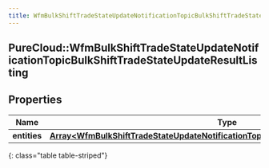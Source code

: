 ```yaml
---
title: WfmBulkShiftTradeStateUpdateNotificationTopicBulkShiftTradeStateUpdateResultListing
---
```

## PureCloud::WfmBulkShiftTradeStateUpdateNotificationTopicBulkShiftTradeStateUpdateResultListing

## Properties

|Name | Type | Description | Notes|
|------------ | ------------- | ------------- | -------------|
| **entities** | [**Array&lt;WfmBulkShiftTradeStateUpdateNotificationTopicBulkShiftTradeStateUpdateResult&gt;**](WfmBulkShiftTradeStateUpdateNotificationTopicBulkShiftTradeStateUpdateResult.html) |  | [optional] |
{: class="table table-striped"}


